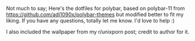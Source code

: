 Not much to say; Here's the dotfiles for polybar, based on polybar-11 from https://github.com/adi1090x/polybar-themes but modified better to fit my liking. If you have any questions, totally let me know. I'd love to help :)

I also included the wallpaper from my r/unixporn post; credit to author for it.
